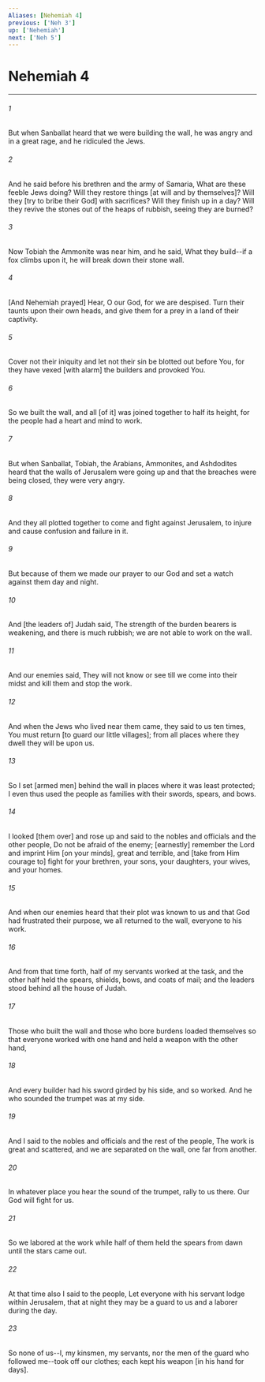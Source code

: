 ```yaml
---
Aliases: [Nehemiah 4]
previous: ['Neh 3']
up: ['Nehemiah']
next: ['Neh 5']
---
```

# Nehemiah 4

***














###### 1 






But when Sanballat heard that we were building the wall, he was angry and in a great rage, and he ridiculed the Jews. 













###### 2 






And he said before his brethren and the army of Samaria, What are these feeble Jews doing? Will they restore things [at will and by themselves]? Will they [try to bribe their God] with sacrifices? Will they finish up in a day? Will they revive the stones out of the heaps of rubbish, seeing they are burned? 













###### 3 






Now Tobiah the Ammonite was near him, and he said, What they build--if a fox climbs upon it, he will break down their stone wall. 













###### 4 






[And Nehemiah prayed] Hear, O our God, for we are despised. Turn their taunts upon their own heads, and give them for a prey in a land of their captivity. 













###### 5 






Cover not their iniquity and let not their sin be blotted out before You, for they have vexed [with alarm] the builders and provoked You. 













###### 6 






So we built the wall, and all [of it] was joined together to half its height, for the people had a heart and mind to work. 













###### 7 






But when Sanballat, Tobiah, the Arabians, Ammonites, and Ashdodites heard that the walls of Jerusalem were going up and that the breaches were being closed, they were very angry. 













###### 8 






And they all plotted together to come and fight against Jerusalem, to injure and cause confusion and failure in it. 













###### 9 






But because of them we made our prayer to our God and set a watch against them day and night. 













###### 10 






And [the leaders of] Judah said, The strength of the burden bearers is weakening, and there is much rubbish; we are not able to work on the wall. 













###### 11 






And our enemies said, They will not know or see till we come into their midst and kill them and stop the work. 













###### 12 






And when the Jews who lived near them came, they said to us ten times, You must return [to guard our little villages]; from all places where they dwell they will be upon us. 













###### 13 






So I set [armed men] behind the wall in places where it was least protected; I even thus used the people as families with their swords, spears, and bows. 













###### 14 






I looked [them over] and rose up and said to the nobles and officials and the other people, Do not be afraid of the enemy; [earnestly] remember the Lord and imprint Him [on your minds], great and terrible, and [take from Him courage to] fight for your brethren, your sons, your daughters, your wives, and your homes. 













###### 15 






And when our enemies heard that their plot was known to us and that God had frustrated their purpose, we all returned to the wall, everyone to his work. 













###### 16 






And from that time forth, half of my servants worked at the task, and the other half held the spears, shields, bows, and coats of mail; and the leaders stood behind all the house of Judah. 













###### 17 






Those who built the wall and those who bore burdens loaded themselves so that everyone worked with one hand and held a weapon with the other hand, 













###### 18 






And every builder had his sword girded by his side, and so worked. And he who sounded the trumpet was at my side. 













###### 19 






And I said to the nobles and officials and the rest of the people, The work is great and scattered, and we are separated on the wall, one far from another. 













###### 20 






In whatever place you hear the sound of the trumpet, rally to us there. Our God will fight for us. 













###### 21 






So we labored at the work while half of them held the spears from dawn until the stars came out. 













###### 22 






At that time also I said to the people, Let everyone with his servant lodge within Jerusalem, that at night they may be a guard to us and a laborer during the day. 













###### 23 






So none of us--I, my kinsmen, my servants, nor the men of the guard who followed me--took off our clothes; each kept his weapon [in his hand for days].
